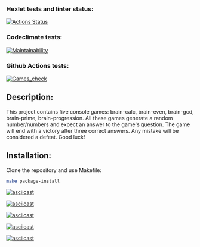### Hexlet tests and linter status:
[![Actions Status](https://github.com/Ferliness/python-project-lvl1/workflows/hexlet-check/badge.svg)](https://github.com/Ferliness/python-project-lvl1/actions)
### Codeclimate tests:
[![Maintainability](https://api.codeclimate.com/v1/badges/c07063ee2a866ce8bd56/maintainability)](https://codeclimate.com/github/Ferliness/python-project-lvl1/maintainability)
### Github Actions tests:
[![Games_check](https://github.com/Ferliness/python-project-lvl1/actions/workflows/pyci.yml/badge.svg)](https://github.com/Ferliness/python-project-lvl1/actions/workflows/pyci.yml)

## Description:
This project contains five console games: 
brain-calc, brain-even, brain-gcd, brain-prime, brain-progression.
All these games generate a random number/numbers and expect an answer to the game's question. 
The game will end with a victory after three correct answers.
Any mistake will be considered a defeat. 
Good luck!
## Installation:
Clone the repository and use Makefile:

```sh
make package-install
```

[![asciicast](https://asciinema.org/a/502729.svg)](https://asciinema.org/a/502729)

[![asciicast](https://asciinema.org/a/3sTm7qxUGKJEueDdZS4NDUkz7.svg)](https://asciinema.org/a/3sTm7qxUGKJEueDdZS4NDUkz7)

[![asciicast](https://asciinema.org/a/tgUFgaN5sM3923Yn0yGnSYir0.svg)](https://asciinema.org/a/tgUFgaN5sM3923Yn0yGnSYir0)

[![asciicast](https://asciinema.org/a/P59ZMBOdghk1qtCcKygC71w7G.svg)](https://asciinema.org/a/P59ZMBOdghk1qtCcKygC71w7G)

[![asciicast](https://asciinema.org/a/uHQQluNE3ULzaWj0BStepYiv9.svg)](https://asciinema.org/a/uHQQluNE3ULzaWj0BStepYiv9)